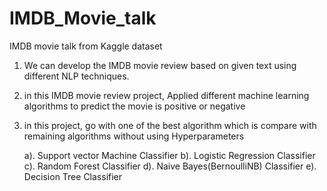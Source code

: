 # IMDB_Movie_talk
IMDB movie talk from Kaggle dataset

1. We can develop the IMDB movie review based on given text using different NLP techniques.

2. in this IMDB movie review project, Applied different machine learning algorithms to predict the movie is positive or negative

3. in this project, go with one of the best algorithm which is compare with remaining algorithms without using Hyperparameters

    a). Support vector Machine Classifier
    b). Logistic Regression Classifier
    c). Random Forest Classifier
    d). Naive Bayes(BernoulliNB) Classifier
    e). Decision Tree Classifier
    
